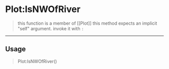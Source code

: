# Plot:IsNWOfRiver
> this function is a member of [[Plot]]
> this method expects an implicit "self" argument. invoke it with `:`
-----
## Usage
> Plot:IsNWOfRiver()
